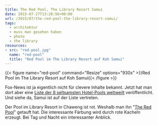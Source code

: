 ```yaml
---
title: The Red Pool, The Library Resort Samui
date: 2015-07-27T13:28:56+00:00
url: /2015/07/the-red-pool-the-library-resort-samui/
tags:
  - architektur
  - muss man gesehen haben
  - photo
  - the library
resources:
- src: "red-pool.jpg"
  name: "red-pool"
  title: "Red Pool im The Library Resort auf Koh Samui"
---
```


{{< figure name="red-pool" command="Resize" options="930x" >}}Red Pool im The Library Resort auf Koh Samui{{< /figure >}}

Fox-News ist ja eigentlich nicht für clevere Inhalte bekannt. Jetzt hat man dort aber eine [Liste der 8 seltsamsten Hotel-Pools weltweilt][1] veröffentlicht. Und siehe da, Samui ist auf der Liste vertreten.

Der Pool im Library Resort in Chaweng ist rot. Weshalb man ihn "[The Red Pool][2]" getauft hat. Die interessante Färbung wird durch rote Kacheln erzeugt. Bei Tag und Nacht ein interessanter Anblick.

[1]: http://www.foxnews.com/travel/2015/07/24/8-worlds-weirdest-hotel-pools/

[2]: http://www.thelibrary.co.th/the-red-pool.html
